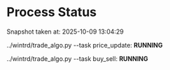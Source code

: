# Process Status

Snapshot taken at: 2025-10-09 13:04:29

../wintrd/trade_algo.py --task price_update: **RUNNING**

../wintrd/trade_algo.py --task buy_sell: **RUNNING**

